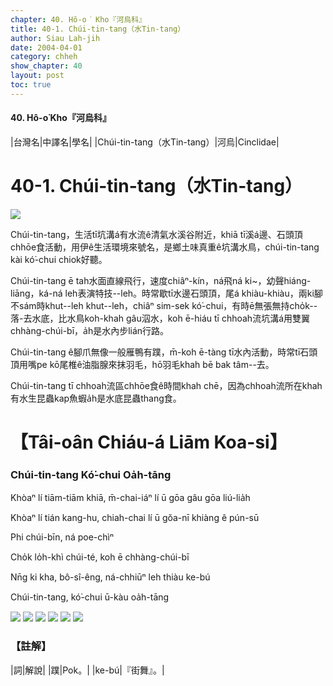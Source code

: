 ```yaml
---
chapter: 40. Hô-o͘ Kho『河烏科』
title: 40-1. Chúi-tin-tang（水Tin-tang）
author: Siau Lah-jih
date: 2004-04-01    
category: chheh
show_chapter: 40
layout: post
toc: true
---
```


#### 40. Hô-o͘ Kho『河烏科』


|台灣名|中譯名|學名|
|Chúi-tin-tang（水Tin-tang）|河烏|Cinclidae|


# 40-1. Chúi-tin-tang（水Tin-tang）

![](../too5/40/40-1-6.Chúi-tin-tang.jpg)


Chúi-tin-tang，生活tī坑溝á有水流ê清氣水溪谷附近，khiā tī溪á邊、石頭頂chhōe食活動，用伊ê生活環境來號名，是鄉土味真重ê坑溝水鳥，chúi-tin-tang kài kó͘-chui chiok好聽。

Chúi-tin-tang ē tah水面直線飛行，速度chiâⁿ-kín，ná飛ná ki~，幼聲hiáng-liāng，ká-ná leh表演特技--leh。時常歇tī水邊石頭頂，尾á khiàu-khiàu，兩ki腳不sám時khut--leh khut--leh，chiâⁿ sim-sek kó͘-chui，有時ē無張無持cho̍k--落-去水底，比水鳥koh-khah gâu泅水，koh ē-hiáu tī chhoah流坑溝á用雙翼chhàng-chúi-bī，a̍h是水內步lián行路。

Chúi-tin-tang ê腳爪無像一般雁鴨有蹼，m̄-koh ē-tàng tī水內活動，時常tī石頭頂用嘴pe kō尾椎ê油脂腺來抹羽毛，hō͘羽毛khah bē bak tâm--去。

Chúi-tin-tang tī chhoah流區chhōe食ê時間khah chē，因為chhoah流所在khah有水生昆蟲kap魚蝦a̍h是水底昆蟲thang食。





# 【Tâi-oân Chiáu-á Liām Koa-si】

### **Chúi-tin-tang Kó͘-chui Oa̍h-tāng**


Khòaⁿ lí tiām-tiām khiā, m̄-chai-iáⁿ lí ū gōa gâu gōa liú-lia̍h

Khòaⁿ lí tián kang-hu, chiah-chai lí ū gŏa-nī khiàng ê pún-sū

Phi chúi-bīn, ná poe-chìⁿ

Cho̍k lo̍h-khì chúi-té, koh ē chhàng-chúi-bī

Nn̄g ki kha, bô-sî-êng, ná-chhiūⁿ leh thiàu ke-bú

Chúi-tin-tang, kó͘-chui ū-kàu oa̍h-tāng



![](../too5/40/40-1-4.Chúi-tin-tang.jpg)
![](../too5/40/40-1-3.Chúi-tin-tang.jpg)
![](../too5/40/40-1-5.Chúi-tin-tang.jpg)
![](../too5/40/40-1-1.Chúi-tin-tang.jpg)
![](../too5/40/40-1-7.Chúi-tin-tang.jpg)
![](../too5/40/40-1-2.Chúi-tin-tang.jpg)



### 【註解】

|詞|解說|
|蹼|Pok。|
|ke-bú|『街舞』。|


